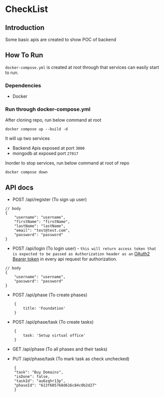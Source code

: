 # CheckList

## Introduction
Some basic apis are created to show POC of backend

## How To Run

`docker-compose.yml` is created at root through that services can easily start to run.

### Dependencies
* Docker

### Run through docker-compose.yml
After cloning repo, run below command at root

```
docker compose up --build -d
```

It will up two services

* Backend Apis exposed at port `3000`
* mongodb at exposed port `27017`

Inorder to stop services, run below command at root of repo

```
docker compose down
```

## API docs

* POST /api/register (To sign up user)
```
// body
{
    "username": "username",
    "firstName": "firstName",
    "lastName": "lastName",
    "email": "test@test.com",
    "password": "password"
}
```

* POST /api/login (To login user) - `this will return access token that is expected to be passed as Authorization header as an` [OAuth2 Bearer token](https://oauth.net/2/bearer-tokens/) in every api request for authorization.
```
// body
{
    "username": "username",
    "password": "password"
}
```

* POST /api/phase (To create phases)

```
    {
        title: 'Foundation'
    }
```

* POST /api/phase/task (To create tasks)

```
    {
        task: 'Setup virtual office'
    }
```

* GET /api/phase (To all phases and their tasks)

* PUT /api/phase/task (To mark task as check unchecked)

```
    {
    "task": "Buy Domains",
    "isDone": false,
    "taskId": "au6zqhr13p",
    "phaseId": "613f605768d616c84c0b2d27"
    }
```



